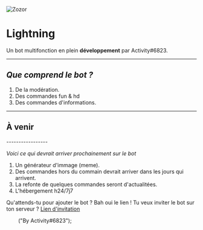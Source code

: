 
![Zozor](https://cdn.discordapp.com/avatars/491225439294193667/b656999208579667edc901a95909cf1c.png?size=2048)

# Lightning
Un bot multifonction en plein **développement** par Activity#6823.

-----------------

*Que comprend le bot ?*
-----------------

<ol>
<li>De la modération.</li>
<li>Des commandes fun & hd</li>
<li>Des commandes d'informations.</li>
</ol>

-----------------

<h2>À venir</h2>
-----------------

*Voici ce qui devrait arriver prochainement sur le bot*

<ol>
  <li>Un générateur d'immage (meme).</li>
  <li>Des commandes hors du commain devrait arriver dans les jours qui arrivent. </li>
  <li>La refonte de quelques commandes seront d'actualitées.</li>
  <li>L'hébergement h24/7j7</li>
</ol>

Qu'attends-tu pour ajouter le bot ? Bah oui le lien !
Tu veux inviter le bot sur ton serveur ? <a href="https://lc.cx/mEGL">Lien d'invitation</a> 

        ("By Activity#6823");
   
    
